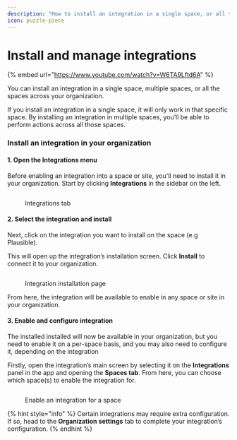 ```yaml
---
description: "How to install an integration in a single space, or all the spaces in your organization —\_and manage its settings"
icon: puzzle-piece
---
```


# Install and manage integrations

{% embed url="https://www.youtube.com/watch?v=W6TA9Lftd6A" %}

You can install an integration in a single space, multiple spaces, or all the spaces across your organization.

If you install an integration in a single space, it will only work in that specific space. By installing an integration in multiple spaces, you’ll be able to perform actions across all those spaces.

### Install an integration in your organization

#### 1. Open the Integrations menu

Before enabling an integration into a space or site, you'll need to install it in your organization. Start by clicking **Integrations** in the sidebar on the left.

<figure><img src="../../.gitbook/assets/integrations-home (1).png" alt=""><figcaption><p>Integrations tab</p></figcaption></figure>

#### 2. Select the integration and install

Next, click on the integration you want to install on the space (e.g Plausible).

This will open up the integration’s installation screen. Click **Install** to connect it to your organization.

<figure><img src="../../.gitbook/assets/integrations-install.png" alt=""><figcaption><p>Integration installation page</p></figcaption></figure>

From here, the integration will be available to enable in any space or site in your organization.

#### 3. Enable and configure integration

The installed installed will now be available in your organization, but you need to enable it on a per-space basis, and you may also need to configure it, depending on the integration

Firstly, open the integration’s main screen by selecting it on the **Integrations** panel in the app and opening the **Spaces tab**. From here, you can choose which space(s) to enable the integration for.

<figure><img src="../../.gitbook/assets/integrations-enable.png" alt=""><figcaption><p>Enable an integration for a space</p></figcaption></figure>

{% hint style="info" %}
Certain integrations may require extra configuration. If so, head to the **Organization settings** tab to complete your integration’s configuration.
{% endhint %}
